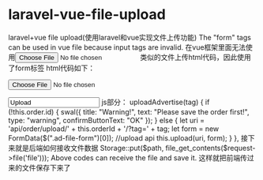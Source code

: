 # laravel-vue-file-upload
laravel+vue file upload(使用laravel和vue实现文件上传功能)
The "form" tags can be used in vue file because input tags are invalid.
在vue框架里面无法使用<input type="file">类似的文件上传html代码，因此使用了form标签
html代码如下：
<form enctype="multipart/form-data" method="post" class="service-file-form">
    <input type="file" class="form-control" name="file">
</form>
<input class="btn btn-warning btn-sm" value="Upload" v-on:click="uploadService('service-'+item.id)">
js部分：
uploadAdvertise(tag) {
    if (!this.order.id) {
        swal({
            title: "Warning!",
            text: "Please save the order first!",
            type: "warning",
            confirmButtonText: "OK"
         });
      } else {
          let uri = 'api/order/upload/' + this.orderId + '/?tag=' + tag;
          let form = new FormData($(".ad-file-form")[0]);
          //upload api
          this.upload(uri, form);
       }
},
接下来就是后端如何接收文件数据
Storage::put($path, file_get_contents($request->file('file')));
Above codes can receive the file and save it.
这样就把前端传过来的文件保存下来了

